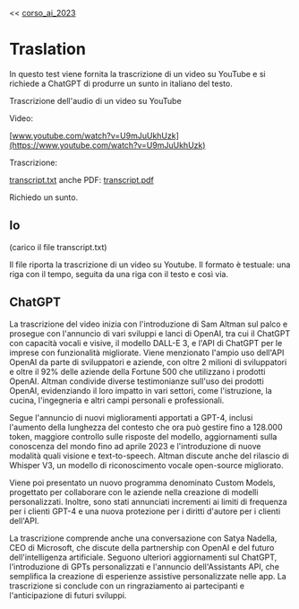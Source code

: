 << [corso_ai_2023](../corso_ai_2023.md)

# Traslation

In questo test viene fornita la trascrizione di un video su YouTube
e si richiede a ChatGPT di produrre un sunto in italiano del testo.

Trascrizione dell'audio di un video su YouTube

Video:

[www.youtube.com/watch?v=U9mJuUkhUzk](https://www.youtube.com/watch?v=U9mJuUkhUzk)

Trascrizione:

[transcript.txt](transcript.txt) anche PDF: [transcript.pdf](transcript.pdf)

Richiedo un sunto.



## Io

(carico il file transcript.txt)

Il file riporta la trascrizione di un video su Youtube. Il formato è testuale: una riga con il tempo, seguita da una riga con il testo e così via.



## ChatGPT

La trascrizione del video inizia con l'introduzione di Sam Altman sul palco e prosegue con l'annuncio di vari sviluppi e lanci di OpenAI, tra cui il ChatGPT con capacità vocali e visive, il modello DALL-E 3, e l'API di ChatGPT per le imprese con funzionalità migliorate. Viene menzionato l'ampio uso dell'API OpenAI da parte di sviluppatori e aziende, con oltre 2 milioni di sviluppatori e oltre il 92% delle aziende della Fortune 500 che utilizzano i prodotti OpenAI. Altman condivide diverse testimonianze sull'uso dei prodotti OpenAI, evidenziando il loro impatto in vari settori, come l'istruzione, la cucina, l'ingegneria e altri campi personali e professionali.

Segue l'annuncio di nuovi miglioramenti apportati a GPT-4, inclusi l'aumento della lunghezza del contesto che ora può gestire fino a 128.000 token, maggiore controllo sulle risposte del modello, aggiornamenti sulla conoscenza del mondo fino ad aprile 2023 e l'introduzione di nuove modalità quali visione e text-to-speech. Altman discute anche del rilascio di Whisper V3, un modello di riconoscimento vocale open-source migliorato.

Viene poi presentato un nuovo programma denominato Custom Models, progettato per collaborare con le aziende nella creazione di modelli personalizzati. Inoltre, sono stati annunciati incrementi ai limiti di frequenza per i clienti GPT-4 e una nuova protezione per i diritti d'autore per i clienti dell'API.

La trascrizione comprende anche una conversazione con Satya Nadella, CEO di Microsoft, che discute della partnership con OpenAI e del futuro dell'intelligenza artificiale. Seguono ulteriori aggiornamenti sul ChatGPT, l'introduzione di GPTs personalizzati e l'annuncio dell'Assistants API, che semplifica la creazione di esperienze assistive personalizzate nelle app. La trascrizione si conclude con un ringraziamento ai partecipanti e l'anticipazione di futuri sviluppi.

